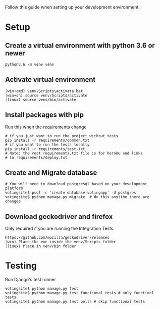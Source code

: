 Follow this guide when setting up your development environment.

# Setup
## Create a virtual environment with python 3.6 or newer 
```
python3.6 -m venv venv
```

## Activate virtual environment
```
(win+cmd) venv\Scripts\activate.bat
(win+sh) source venv/Scripts/activate
(linux) source venv/bin/activate
```

## Install packages with pip
Run this when the requirements change
```
# if you just want to run the project without tests
pip install -r requirements/common.txt
# if you want to run the tests locally
pip install -r requirements/test.txt
# Note: the root requirements.txt file is for heroku and links
# to requirements/deploy.txt
```

## Create and Migrate database
```
# You will need to download postgresql based on your development platform
votingsite$ psql -c 'create database votingapp' -U postgres
votingsite$ python manage.py migrate  # do this anytime there are changes
```

## Download geckodriver and firefox
Only required if you are running the Integration Tests
```
https://github.com/mozilla/geckodriver/releases
(win) Place the exe inside the venv/Scripts folder
(linux) Place in venv/bin folder
```

# Testing
Run Django's test runner
```
votingsite$ python manage.py test
votingsite$ python manage.py test functional_tests # only functionl tests
votingsite$ python manage.py test polls # skip functional tests
```